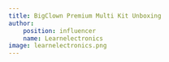 ```yaml
---
title: BigClown Premium Multi Kit Unboxing
author:
    position: influencer
    name: Learnelectronics
image: learnelectronics.png
---
```

